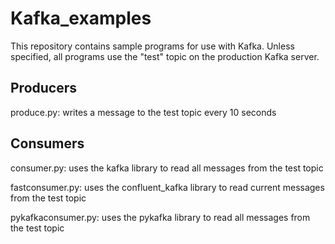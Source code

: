 # Kafka_examples

This repository contains sample programs for use with Kafka. Unless specified,
all programs use the "test" topic on the production Kafka server.

Producers
---------
produce.py: writes a message to the test topic every 10 seconds

Consumers
---------
consumer.py: uses the kafka library to read all messages from the test topic

fastconsumer.py: uses the confluent_kafka library to read current messages from the test topic

pykafkaconsumer.py: uses the pykafka library to read all messages from the test topic

